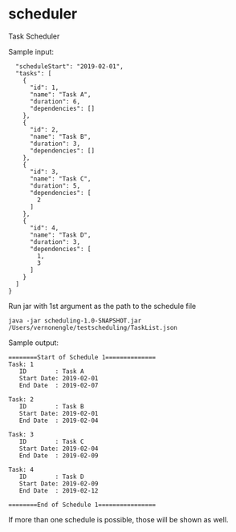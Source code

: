 # scheduler
Task Scheduler

Sample input:
~~~~{
  "scheduleStart": "2019-02-01",
  "tasks": [
    {
      "id": 1,
      "name": "Task A",
      "duration": 6,
      "dependencies": []
    },
    {
      "id": 2,
      "name": "Task B",
      "duration": 3,
      "dependencies": []
    },
    {
      "id": 3,
      "name": "Task C",
      "duration": 5,
      "dependencies": [
        2
      ]
    },
    {
      "id": 4,
      "name": "Task D",
      "duration": 3,
      "dependencies": [
        1,
        3
      ]
    }
  ]
}
~~~~

Run jar with 1st argument as the path to the schedule file
~~~~
java -jar scheduling-1.0-SNAPSHOT.jar /Users/vernonengle/testscheduling/TaskList.json
~~~~

Sample output:
~~~~
========Start of Schedule 1==============
Task: 1
   ID        : Task A
   Start Date: 2019-02-01
   End Date  : 2019-02-07

Task: 2
   ID        : Task B
   Start Date: 2019-02-01
   End Date  : 2019-02-04

Task: 3
   ID        : Task C
   Start Date: 2019-02-04
   End Date  : 2019-02-09

Task: 4
   ID        : Task D
   Start Date: 2019-02-09
   End Date  : 2019-02-12

========End of Schedule 1================
~~~~~

If more than one schedule is possible, those will be shown as well.

